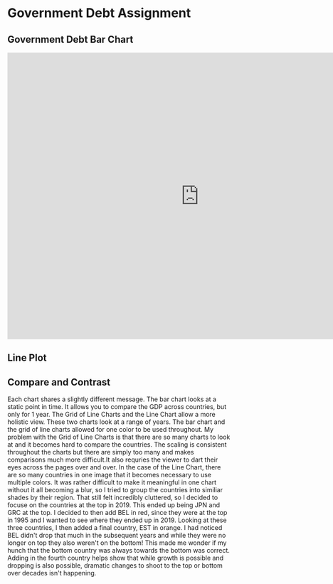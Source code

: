 # Government Debt Assignment
## Government Debt Bar Chart
<iframe src="https://data.oecd.org/chart/6gRa" width="860" height="645" style="border: 0" mozallowfullscreen="true" webkitallowfullscreen="true" allowfullscreen="true"><a href="https://data.oecd.org/chart/6gRa" target="_blank">OECD Chart: General government debt, Total, % of GDP, Annual, 2017</a></iframe>



## Line Plot 
<div class="flourish-embed flourish-scatter" data-src="visualisation/5299724"><script src="https://public.flourish.studio/resources/embed.js"></script></div>

## Compare and Contrast
Each chart shares a slightly different message. The bar chart looks at a static point in time. It allows you to compare the GDP across countries, but only for 1 year. The Grid of Line Charts and the Line Chart allow a more holistic view. These two charts look at a range of years. The bar chart and the grid of line charts allowed for one color to be used throughout. My problem with the Grid of Line Charts is that there are so many charts to look at and it becomes hard to compare the countries. The scaling is consistent throughout the charts but there are simply too many and makes comparisons much more difficult.It also requries the viewer to dart their eyes across the pages over and over.
In the case of the Line Chart, there are so many countries in one image that it becomes necessary to use multiple colors. It was rather difficult to make it meaningful in one chart without it all becoming a blur, so I tried to group the countries into similiar shades by their region. That still felt incredibly cluttered, so I decided to focuse on the countries at the top in 2019. This ended up being JPN and GRC at the top. I decided to then add BEL in red, since they were at the top in 1995 and I wanted to see where they ended up in 2019. Looking at these three countries, I then added a final country, EST in orange. I had noticed BEL didn't drop that much in the subsequent years and while they were no longer on top they also weren't on the bottom! This made me wonder if my hunch that the bottom country was always towards the bottom was correct. Adding in the fourth country helps show that while growth is possible and dropping is also possible, dramatic changes to shoot to the top or bottom over decades isn't happening.
